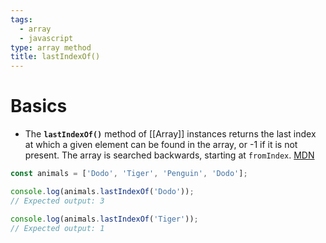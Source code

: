 ```yaml
---
tags:
  - array
  - javascript
type: array method
title: lastIndexOf()
---
```

# Basics
- The **`lastIndexOf()`** method of [[Array]] instances returns the last index at which a given element can be found in the array, or -1 if it is not present. The array is searched backwards, starting at `fromIndex`. [MDN](https://developer.mozilla.org/en-US/docs/Web/JavaScript/Reference/Global_Objects/Array/lastIndexOf)
```javascript
const animals = ['Dodo', 'Tiger', 'Penguin', 'Dodo'];

console.log(animals.lastIndexOf('Dodo'));
// Expected output: 3

console.log(animals.lastIndexOf('Tiger'));
// Expected output: 1
```
